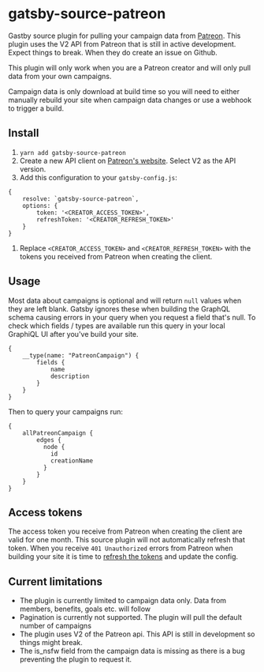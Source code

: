 # gatsby-source-patreon

Gastby source plugin for pulling your campaign data from [Patreon](https://www.patreon.com). This plugin uses the V2 API from Patreon that is still in active development.
Expect things to break. When they do create an issue on Github.

This plugin will only work when you are a Patreon creator and will only pull data from your own campaigns.

Campaign data is only download at build time so you will need to either manually rebuild your site when campaign data changes or use a
webhook to trigger a build.

## Install

1. `yarn add gatsby-source-patreon`
1. Create a new API client on [Patreon's website](https://www.patreon.com/portal/registration/register-clients). Select V2 as the API version.
1. Add this configuration to your `gatsby-config.js`:
```
{
    resolve: `gatsby-source-patreon`,
    options: {
        token: '<CREATOR_ACCESS_TOKEN>',
        refreshToken: '<CREATOR_REFRESH_TOKEN>'
    }
}
```
1. Replace `<CREATOR_ACCESS_TOKEN>` and `<CREATOR_REFRESH_TOKEN>` with the tokens you received from Patreon when creating the client.

## Usage
Most data about campaigns is optional and will return `null` values when they are left blank. Gatsby ignores these when
building the GraphQL schema causing errors in your query when you request a field that's null. To check which fields / types
are available run this query in your local GraphiQL UI after you've build your site.

```
{
    __type(name: "PatreonCampaign") {
        fields {
            name
            description
        }
    }
}
```

Then to query your campaigns run:

```
{
    allPatreonCampaign {
        edges {
          node {
            id
            creationName
          }
        }
    }
}
```

## Access tokens
The access token you receive from Patreon when creating the client are valid for one month. This source plugin will not
automatically refresh that token. When you receive `401 Unauthorized` errors from Patreon when building your site it is
time to [refresh the tokens](https://www.patreon.com/portal/registration/register-clients) and update the config.


## Current limitations

- The plugin is currently limited to campaign data only. Data from members, benefits, goals etc. will follow
- Pagination is currently not supported. The plugin will pull the default number of campaigns
- The plugin uses V2 of the Patreon api. This API is still in development so things might break.
- The is_nsfw field from the campaign data is missing as there is a bug preventing the plugin to request it.
